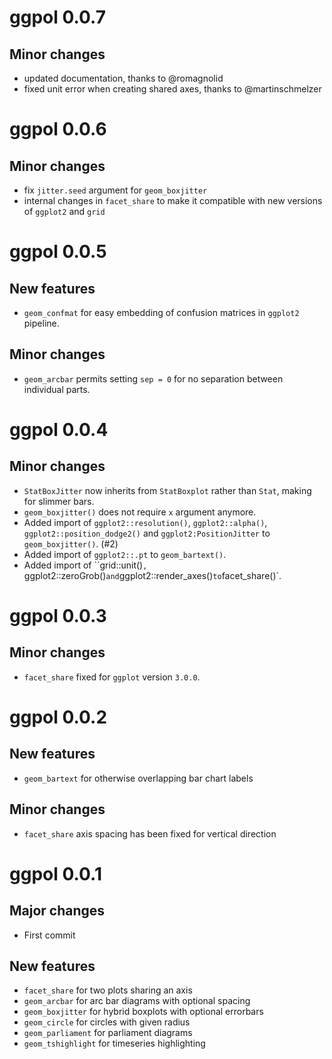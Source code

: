 # ggpol 0.0.7

## Minor changes
- updated documentation, thanks to @romagnolid
- fixed unit error when creating shared axes, thanks to @martinschmelzer

# ggpol 0.0.6

## Minor changes
- fix `jitter.seed` argument for `geom_boxjitter`
- internal changes in `facet_share` to make it compatible with new versions of `ggplot2` and `grid`

# ggpol 0.0.5

## New features
- `geom_confmat` for easy embedding of confusion matrices in `ggplot2` pipeline.

## Minor changes
- `geom_arcbar` permits setting `sep = 0` for no separation between individual parts.

# ggpol 0.0.4

## Minor changes
- `StatBoxJitter` now inherits from `StatBoxplot` rather than `Stat`, making for slimmer bars.
- `geom_boxjitter()` does not require `x` argument anymore.
-  Added import of `ggplot2::resolution()`, `ggplot2::alpha()`, `ggplot2::position_dodge2()` and `ggplot2:PositionJitter` to `geom_boxjitter()`. (#2)
-  Added import of `ggplot2::.pt` to `geom_bartext()`.
-  Added import of ``grid::unit()`, `ggplot2::zeroGrob()` and `ggplot2::render_axes()` to `facet_share()`.


# ggpol 0.0.3

## Minor changes
- `facet_share` fixed for `ggplot` version `3.0.0`.


# ggpol 0.0.2

## New features
- `geom_bartext` for otherwise overlapping bar chart labels

## Minor changes
- `facet_share` axis spacing has been fixed for vertical direction


# ggpol 0.0.1

## Major changes
- First commit

## New features
- `facet_share` for two plots sharing an axis
- `geom_arcbar` for arc bar diagrams with optional spacing
- `geom_boxjitter` for hybrid boxplots with optional errorbars
- `geom_circle` for circles with given radius
- `geom_parliament` for parliament diagrams
- `geom_tshighlight` for timeseries highlighting
